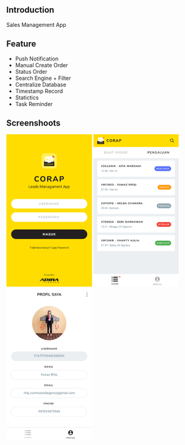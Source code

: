 ## Introduction

Sales Management App 

## Feature

- Push Notification
- Manual Create Order
- Status Order
- Search Engine + Filter
- Centralize Database
- Timestamp Record
- Statictics
- Task Reminder

## Screenshoots

<img src="screenshots/screenshoot-1.png" height="400" alt="Screenshot"/> 
<img src="screenshots/screenshoot-2.png" height="400" alt="Screenshot"/> 
<img src="screenshots/screenshoot-3.png" height="400" alt="Screenshot"/> 
